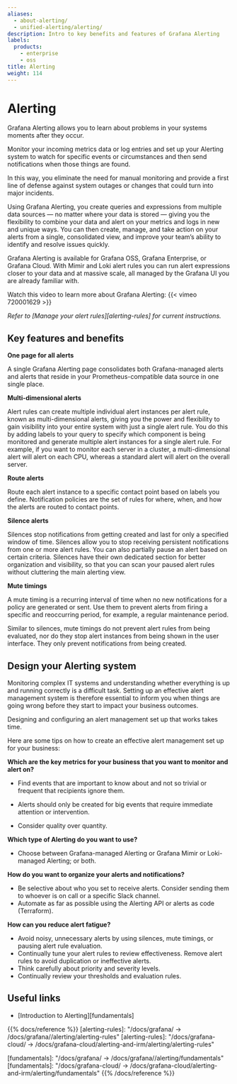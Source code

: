 ```yaml
---
aliases:
  - about-alerting/
  - unified-alerting/alerting/
description: Intro to key benefits and features of Grafana Alerting
labels:
  products:
    - enterprise
    - oss
title: Alerting
weight: 114
---
```


# Alerting

Grafana Alerting allows you to learn about problems in your systems moments after they occur.

Monitor your incoming metrics data or log entries and set up your Alerting system to watch for specific events or circumstances and then send notifications when those things are found.

In this way, you eliminate the need for manual monitoring and provide a first line of defense against system outages or changes that could turn into major incidents.

Using Grafana Alerting, you create queries and expressions from multiple data sources — no matter where your data is stored — giving you the flexibility to combine your data and alert on your metrics and logs in new and unique ways. You can then create, manage, and take action on your alerts from a single, consolidated view, and improve your team’s ability to identify and resolve issues quickly.

Grafana Alerting is available for Grafana OSS, Grafana Enterprise, or Grafana Cloud. With Mimir and Loki alert rules you can run alert expressions closer to your data and at massive scale, all managed by the Grafana UI you are already familiar with.

Watch this video to learn more about Grafana Alerting: {{< vimeo 720001629 >}}

_Refer to [Manage your alert rules][alerting-rules] for current instructions._

## Key features and benefits

**One page for all alerts**

A single Grafana Alerting page consolidates both Grafana-managed alerts and alerts that reside in your Prometheus-compatible data source in one single place.

**Multi-dimensional alerts**

Alert rules can create multiple individual alert instances per alert rule, known as multi-dimensional alerts, giving you the power and flexibility to gain visibility into your entire system with just a single alert rule. You do this by adding labels to your query to specify which component is being monitored and generate multiple alert instances for a single alert rule. For example, if you want to monitor each server in a cluster, a multi-dimensional alert will alert on each CPU, whereas a standard alert will alert on the overall server.

**Route alerts**

Route each alert instance to a specific contact point based on labels you define. Notification policies are the set of rules for where, when, and how the alerts are routed to contact points.

**Silence alerts**

Silences stop notifications from getting created and last for only a specified window of time.
Silences allow you to stop receiving persistent notifications from one or more alert rules. You can also partially pause an alert based on certain criteria. Silences have their own dedicated section for better organization and visibility, so that you can scan your paused alert rules without cluttering the main alerting view.

**Mute timings**

A mute timing is a recurring interval of time when no new notifications for a policy are generated or sent. Use them to prevent alerts from firing a specific and reoccurring period, for example, a regular maintenance period.

Similar to silences, mute timings do not prevent alert rules from being evaluated, nor do they stop alert instances from being shown in the user interface. They only prevent notifications from being created.

## Design your Alerting system

Monitoring complex IT systems and understanding whether everything is up and running correctly is a difficult task. Setting up an effective alert management system is therefore essential to inform you when things are going wrong before they start to impact your business outcomes.

Designing and configuring an alert management set up that works takes time.

Here are some tips on how to create an effective alert management set up for your business:

**Which are the key metrics for your business that you want to monitor and alert on?**

- Find events that are important to know about and not so trivial or frequent that recipients ignore them.

- Alerts should only be created for big events that require immediate attention or intervention.

- Consider quality over quantity.

**Which type of Alerting do you want to use?**

- Choose between Grafana-managed Alerting or Grafana Mimir or Loki-managed Alerting; or both.

**How do you want to organize your alerts and notifications?**

- Be selective about who you set to receive alerts. Consider sending them to whoever is on call or a specific Slack channel.
- Automate as far as possible using the Alerting API or alerts as code (Terraform).

**How can you reduce alert fatigue?**

- Avoid noisy, unnecessary alerts by using silences, mute timings, or pausing alert rule evaluation.
- Continually tune your alert rules to review effectiveness. Remove alert rules to avoid duplication or ineffective alerts.
- Think carefully about priority and severity levels.
- Continually review your thresholds and evaluation rules.

## Useful links

- [Introduction to Alerting][fundamentals]

{{% docs/reference %}}
[alerting-rules]: "/docs/grafana/ -> /docs/grafana/<GRAFANA VERSION>/alerting/alerting-rules"
[alerting-rules]: "/docs/grafana-cloud/ -> /docs/grafana-cloud/alerting-and-irm/alerting/alerting-rules"

[fundamentals]: "/docs/grafana/ -> /docs/grafana/<GRAFANA VERSION>/alerting/fundamentals"
[fundamentals]: "/docs/grafana-cloud/ -> /docs/grafana-cloud/alerting-and-irm/alerting/fundamentals"
{{% /docs/reference %}}
